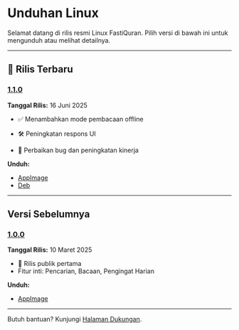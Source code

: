 # Unduhan Linux

Selamat datang di rilis resmi Linux FastiQuran. Pilih versi di bawah ini untuk mengunduh atau melihat detailnya.

---

## 🐧 Rilis Terbaru

### [1.1.0](#1.1.0)

<a id="1.1.0"></a>
**Tanggal Rilis:** 16 Juni 2025

- ✅ Menambahkan mode pembacaan offline

- 🛠 Peningkatan respons UI

- 🐞 Perbaikan bug dan peningkatan kinerja

**Unduh:**

- [AppImage](https://example.com/downloads/linux/fastiquran-1.2.0.AppImage)
- [Deb](https://example.com/downloads/linux/fastiquran-1.2.0.deb)

---

## Versi Sebelumnya

### [1.0.0](#1.0.0)

<a id="1.0.0"></a>
**Tanggal Rilis:** 10 Maret 2025

- 🎉 Rilis publik pertama
- Fitur inti: Pencarian, Bacaan, Pengingat Harian

**Unduh:**

- [AppImage](https://example.com/downloads/linux/fastiquran-1.0.0.AppImage)

---

Butuh bantuan? Kunjungi [Halaman Dukungan](https://flagodna.com/contact).
